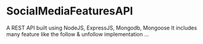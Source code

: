 # SocialMediaFeaturesAPI
A REST API built using NodeJS, ExpressJS, Mongodb, Mongoose
It includes many feature like the follow & unfollow implementation ...
